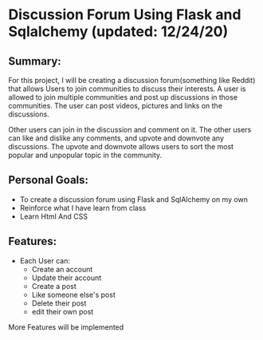 # Discussion Forum Using Flask and Sqlalchemy (updated: 12/24/20)
## Summary:
For this project, I will be creating a discussion forum(something like Reddit) that allows Users to join communities to discuss their interests. A user is allowed to join multiple communities and post up discussions in those communities. The user can post videos, pictures and links on the discussions. 

Other users can join in the discussion and comment on it. The other users can like and dislike any comments, and upvote and downvote any discussions. The upvote and downvote allows users to sort the most popular and unpopular topic in the community.

## Personal Goals:
* To create a discussion forum using Flask and SqlAlchemy on my own
* Reinforce what I have learn from class
* Learn Html And CSS

## Features: 
* Each User can:
    * Create an account
    * Update their account
    * Create a post
    * Like someone else's post
    * Delete their post
    * edit their own post
    
More Features will be implemented
